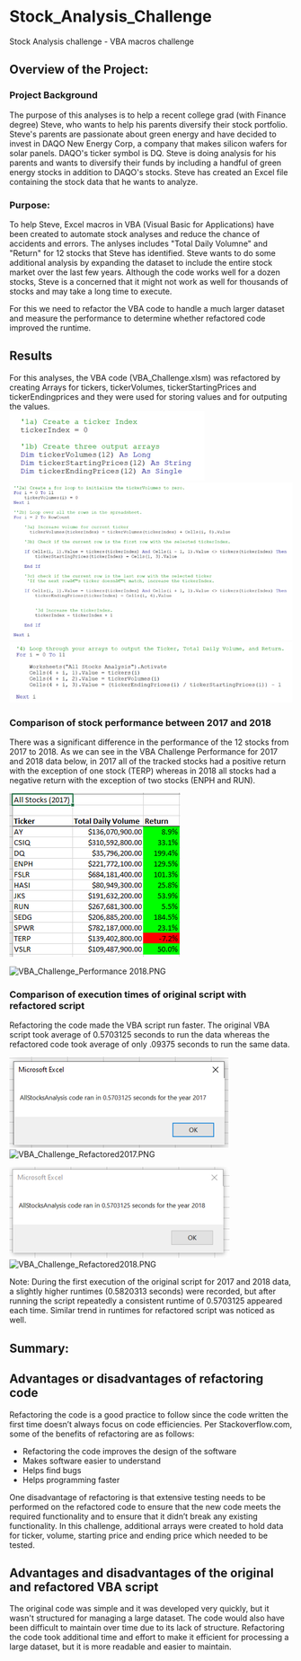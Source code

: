 # Stock_Analysis_Challenge
Stock Analysis challenge - VBA macros challenge

## Overview of the Project:
### Project Background

The purpose of this analyses is to help a recent college grad (with Finance degree) Steve, who wants to help his parents diversify their stock portfolio. Steve's parents are passionate about green energy and have decided to invest in DAQO New Energy Corp, a company that makes silicon wafers for solar panels. DAQO's ticker symbol is DQ. Steve is doing analysis for his parents and wants to diversify their funds by including a handful of green energy stocks in addition to DAQO's stocks. Steve has created an Excel file containing the stock data that he wants to analyze.

### Purpose:
To help Steve, Excel macros in VBA (Visual Basic for Applications) have been created to automate stock analyses and reduce the chance of accidents and errors. The anlyses includes "Total Daily Volumne" and "Return" for 12 stocks that Steve has identified.  Steve wants to do some additional analysis by expanding the dataset to include the entire stock market over the last few years. Although the code works well for a dozen stocks, Steve is a concerned that it might not work as well for thousands of stocks and may take a long time to execute.

For this we need to refactor the VBA code to handle a much larger dataset and measure the performance to determine whether refactored code improved the runtime.

## Results 

For this analyses, the VBA code (VBA_Challenge.xlsm) was refactored by creating Arrays for tickers, tickerVolumes, tickerStartingPrices and tickerEndingprices and they were used for storing values and for outputing the values.  
![VBA_Challenge_Code_Arryas.PNG](Resources/VBA_Challenge_Code_Arrays.PNG)
![VBA_Challenge_Code_Storing.PNG](Resources/VBA_Challenge_Code_Storing.PNG)
![VBA_Challenge_Code_Output.PNG](Resources/VBA_Challenge_Code_Output.PNG)


### Comparison of stock performance between 2017 and 2018
There was a significant difference in the performance of the 12 stocks from 2017 to 2018.  As we can see in the VBA Challenge Performance for 2017 and 2018 data below, in 2017 all of the tracked stocks had a positive return with the exception of one stock (TERP) whereas in 2018 all stocks had a negative return with the exception of two stocks (ENPH and RUN).

![VBA_Challenge_Performance_2017.PNG](Resources/VBA_Challenge_Performance_2017.PNG)

![VBA_Challenge_Performance 2018.PNG](Resources/VBA_Challenge_Performance2018.PNG)

### Comparison of execution times of original script with refactored script
Refactoring the code made the VBA script run faster.  The original VBA script took average of  0.5703125 seconds to run the data whereas the refactored code took average of only .09375 seconds to run the same data.  

![VBA_Challenge_2017.PNG](Resources/VBA_Challenge_2017.PNG)
![VBA_Challenge_Refactored2017.PNG](Resources/VBA_Challenge_Refactored2017.PNG)

![VBA_Challenge_2018.PNG](Resources/VBA_Challenge_2018.PNG)
![VBA_Challenge_Refactored2018.PNG](Resources/VBA_Challenge_Refactored2018.PNG)

Note: During the first execution of the original script for 2017 and 2018 data, a slightly higher runtimes (0.5820313 seconds) were recorded, but after running the script repeatedly a consistent runtime of 0.5703125 appeared each time.  Similar trend in runtimes for refactored script was noticed as well.

## Summary:

## Advantages or disadvantages of refactoring code

Refactoring the code is a good practice to follow since the code written the first time doesn’t always focus on code efficiencies.  Per Stackoverflow.com, some of the benefits of refactoring are as follows:
- Refactoring the code improves the design of the software 
- Makes software easier to understand 
- Helps find bugs
- Helps programming faster

One disadvantage of refactoring is that extensive testing needs to be performed on the refactored code to ensure that the new code meets the required functionality and to ensure that it didn’t break any existing functionality. In this challenge, additional arrays were created to hold data for ticker, volume, starting price and ending price which needed to be tested.   

## Advantages and disadvantages of the original and refactored VBA script 

The original code was simple and it was developed very quickly, but it wasn't structured for managing a large dataset.  The code would also have been difficult to maintain over time due to its lack of structure.  Refactoring the code took additional time and effort to make it efficient for processing a large dataset, but it is more readable and easier to maintain.